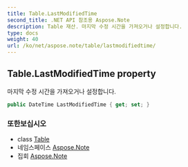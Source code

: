 ```yaml
---
title: Table.LastModifiedTime
second_title: .NET API 참조용 Aspose.Note
description: Table 재산. 마지막 수정 시간을 가져오거나 설정합니다.
type: docs
weight: 40
url: /ko/net/aspose.note/table/lastmodifiedtime/
---
```

## Table.LastModifiedTime property

마지막 수정 시간을 가져오거나 설정합니다.

```csharp
public DateTime LastModifiedTime { get; set; }
```

### 또한보십시오

* class [Table](../)
* 네임스페이스 [Aspose.Note](../../table/)
* 집회 [Aspose.Note](../../../)


